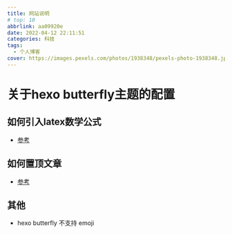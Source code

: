 ```yaml
---
title: 网站说明
# top: 10
abbrlink: aa09920e
date: 2022-04-12 22:11:51
categories: 科技
tags:
  - 个人博客
cover: https://images.pexels.com/photos/1938348/pexels-photo-1938348.jpeg?auto=compress&cs=tinysrgb&dpr=2&w=500
---
```


# 关于hexo butterfly主题的配置
## 如何引入latex数学公式
- [参考](https://blog.csdn.net/qq_38496329/article/details/104065659)
## 如何置顶文章
- [参考](https://blog.csdn.net/weixin_43372529/article/details/114176470)

## 其他
- hexo butterfly 不支持 emoji                     